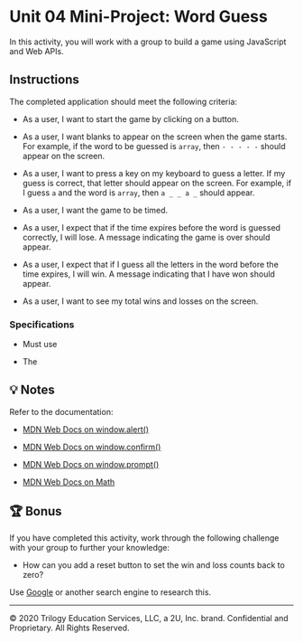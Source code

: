 # Unit 04 Mini-Project: Word Guess

In this activity, you will work with a group to build a game using JavaScript and Web APIs.

## Instructions

The completed application should meet the following criteria:

* As a user, I want to start the game by clicking on a button. 

* As a user, I want blanks to appear on the screen when the game starts. For example, if the word to be guessed is `array`, then ` - - - - - ` should appear on the screen. 

* As a user, I want to press a key on my keyboard to guess a letter. If my guess is correct, that letter should appear on the screen. For example, if I guess `a` and the word is `array`, then `a _ _ a _` should appear. 

* As a user, I want the game to be timed.

* As a user, I expect that if the time expires before the word is guessed correctly, I will lose. A message indicating the game is over should appear. 

* As a user, I expect that if I guess all the letters in the word before the time expires, I will win. A message indicating that I have won should appear.

* As a user, I want to see my total wins and losses on the screen. 

### Specifications

* Must use 

* The 

## 💡 Notes

Refer to the documentation:

* [MDN Web Docs on window.alert()](https://developer.mozilla.org/en-US/docs/Web/API/Window/alert)

* [MDN Web Docs on window.confirm()](https://developer.mozilla.org/en-US/docs/Web/API/Window/confirm)

* [MDN Web Docs on window.prompt()](https://developer.mozilla.org/en-US/docs/Web/API/Window/prompt)

* [MDN Web Docs on Math](https://developer.mozilla.org/en-US/docs/Web/JavaScript/Reference/Global_Objects/Math)

## 🏆 Bonus

If you have completed this activity, work through the following challenge with your group to further your knowledge:

* How can you add a reset button to set the win and loss counts back to zero? 

Use [Google](https://www.google.com) or another search engine to research this.

---

© 2020 Trilogy Education Services, LLC, a 2U, Inc. brand. Confidential and Proprietary. All Rights Reserved.